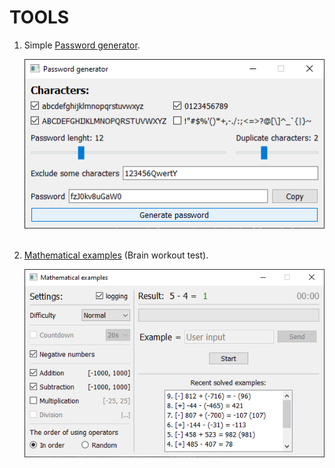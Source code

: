 # TOOLS

<ol>
  <li>
    <p>Simple <a href='pyqt6/password_generator/password_generator.py'>Password generator</a>.</p>
    <img src='demonstration/1_password_generator.png'>
  </li>
  <br>
  <li>
    <p><a href='pyqt6/math_examples/math_examples.py'>Mathematical examples</a> (Brain workout test).</p>
    <img src='demonstration/2_math_examples.png'>
  </li>
</ol>
